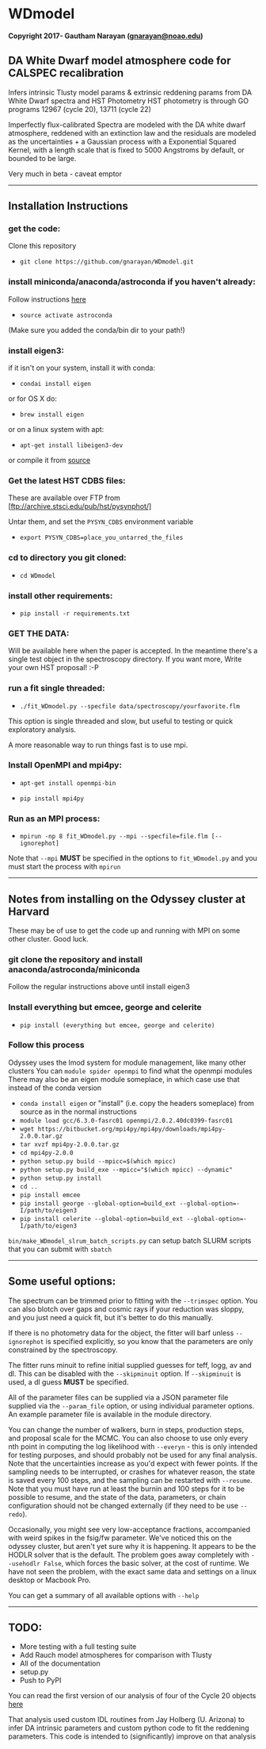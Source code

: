 # WDmodel

__Copyright 2017- Gautham Narayan (gnarayan@noao.edu)__

## DA White Dwarf model atmosphere code for CALSPEC recalibration

Infers intrinsic Tlusty model params & extrinsic reddening params from DA White
Dwarf spectra and HST Photometry HST photometry is through GO programs 12967
(cycle 20),  13711 (cycle 22)

Imperfectly flux-calibrated Spectra are modeled with the DA white dwarf
atmosphere, reddened with an extinction law and the residuals are modeled as
the uncertainties + a Gaussian process with a Exponential Squared Kernel, with
a length scale that is fixed to 5000 Angstroms by default, or bounded to be
large.

Very much in beta - caveat emptor

______

## Installation Instructions

### get the code:
Clone this repository

* `git clone https://github.com/gnarayan/WDmodel.git`

### install miniconda/anaconda/astroconda if you haven't already:
Follow instructions [here](https://astroconda.readthedocs.io/en/latest/)

* `source activate astroconda`

(Make sure you added the conda/bin dir to your path!)

### install eigen3:
if it isn't on your system, install it with conda:

* `condai install eigen`

or for OS X do:

* `brew install eigen`

or on a linux system with apt:

* `apt-get install libeigen3-dev`

or compile it from [source](http://eigen.tuxfamily.org/index.php?title=Main_Page)

### Get the latest HST CDBS files:
These are available over FTP from [ftp://archive.stsci.edu/pub/hst/pysynphot/]

Untar them, and set the `PYSYN_CDBS` environment variable

* `export PYSYN_CDBS=place_you_untarred_the_files`


### cd to directory you git cloned:
* `cd WDmodel`

### install other requirements:
* `pip install -r requirements.txt`

### GET THE DATA:
Will be available here when the paper is accepted. In the meantime there's a
single test object in the spectroscopy directory. If you want more, Write your
own HST proposal! :-P

### run a fit single threaded:
* `./fit_WDmodel.py --specfile data/spectroscopy/yourfavorite.flm`

This option is single threaded and slow, but useful to testing or quick
exploratory analysis.

A more reasonable way to run things fast is to use mpi.

### Install OpenMPI and mpi4py:
* `apt-get install openmpi-bin`

* `pip install mpi4py`


### Run as an MPI process:
* `mpirun -np 8 fit_WDmodel.py --mpi --specfile=file.flm [--ignorephot]`

Note that `--mpi` __MUST__ be specified in the options to `fit_WDmodel.py` and
you must start the process with `mpirun`
______

## Notes from installing on the Odyssey cluster at Harvard
These may be of use to get the code up and running with MPI on some other
cluster. Good luck.

### git clone the repository and install anaconda/astroconda/miniconda
Follow the regular instructions above until install eigen3

### Install everything but emcee, george and celerite
* `pip install (everything but emcee, george and celerite)`

### Follow this process
Odyssey uses the lmod system for module management, like many other clusters
You can `module spider openmpi` to find what the openmpi modules
There may also be an eigen module someplace, in which case use that instead of
the conda version

* `conda install eigen` or "install" (i.e. copy the headers someplace) from
  source as in the normal instructions
* `module load gcc/6.3.0-fasrc01 openmpi/2.0.2.40dc0399-fasrc01`
* `wget https://bitbucket.org/mpi4py/mpi4py/downloads/mpi4py-2.0.0.tar.gz`
* `tar xvzf mpi4py-2.0.0.tar.gz`
* `cd mpi4py-2.0.0`
* `python setup.py build --mpicc=$(which mpicc)`
* `python setup.py build_exe --mpicc="$(which mpicc) --dynamic"`
* `python setup.py install`
* `cd ..`
* `pip install emcee`
* `pip install george --global-option=build_ext --global-option=-I/path/to/eigen3`
* `pip install celerite --global-option=build_ext --global-option=-I/path/to/eigen3`

`bin/make_WDmodel_slrum_batch_scripts.py` can setup batch SLURM scripts that you can submit with `sbatch`
______

## Some useful options:

The spectrum can be trimmed prior to fitting with the `--trimspec` option. You
can also blotch over gaps and cosmic rays if your reduction was sloppy, and you
just need a quick fit, but it's better to do this manually.

If there is no photometry data for the object, the fitter will barf unless
`--ignorephot` is specified explicitly, so you know that the parameters are
only constrained by the spectroscopy.

The fitter runs minuit to refine initial supplied guesses for teff, logg, av
and dl. This can be disabled with the `--skipminuit` option. If `--skipminuit`
is used, a dl guess __MUST__ be specified.

All of the parameter files can be supplied via a JSON parameter file supplied
via the `--param_file` option, or using individual parameter options. An
example parameter file is available in the module directory.

You can change the number of walkers, burn in steps, production steps, and
proposal scale for the MCMC. You can also choose to use only every nth point in
computing the log likelihood with `--everyn` - this is only intended for
testing purposes, and should probably not be used for any final analysis. Note
that the uncertainties increase as you'd expect with fewer points. If the
sampling needs to be interrupted, or crashes for whatever reason, the state is
saved every 100 steps, and the sampling can be restarted with `--resume`. Note
that you must have run at least the burnin and 100 steps for it to be possible
to resume, and the state of the data, parameters, or chain configuration should
not be changed externally (if they need to be use `--redo`).

Occasionally, you might see very low-acceptance fractions, accompanied with
weird spikes in the fsig/fw parameter. We've noticed this on the odyssey
cluster, but aren't yet sure why it is happening. It appears to be the HODLR
solver that is the default. The problem goes away completely with `--usehodlr
False`, which forces the basic solver, at the cost of runtime. We have not seen
the problem, with the exact same data and settings on a linux desktop or
Macbook Pro.

You can get a summary of all available options with `--help`
______

## TODO:
* More testing with a full testing suite
* Add Rauch model atmospheres for comparison with Tlusty
* All of the documentation
* setup.py
* Push to PyPI


You can read the first version of our analysis of four of the Cycle 20 objects
[here](http://adsabs.harvard.edu/cgi-bin/bib_query?arXiv:1603.03825)

That analysis used custom IDL routines from Jay Holberg (U. Arizona) to infer
DA intrinsic parameters and custom python code to fit the reddening parameters.
This code is intended to (significantly) improve on that analysis
